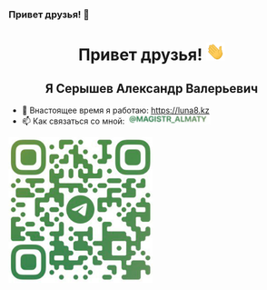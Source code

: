 ### Привет друзья! 👋

<h1 align="center"> Привет друзья! 
<img src="https://github.com/Magistr-Almaty/Magistr-Almaty/blob/main/Hi.gif" height="32"/></h1>
<h2 align="center">Я Серышев Александр Валерьевич</h2>


- 🔭 Внастоящее время я работаю: https://luna8.kz
- 📫 Как связаться со мной: <a href="https://t.me/Magistr_Almaty"><img src="https://github.com/Magistr-Almaty/Magistr-Almaty/blob/main/t_magistr_almaty.png" height="16"/></a><br>
<img src="https://github.com/Magistr-Almaty/Magistr-Almaty/blob/main/telegram_qr.png" height="256"/>

<!--
**Magistr-Almaty/Magistr-Almaty** is a ✨ _special_ ✨ repository because its `README.md` (this file) appears on your GitHub profile.

Here are some ideas to get you started:

- 🔭 I’m currently working on ...
- 🌱 I’m currently learning ...
- 👯 I’m looking to collaborate on ...
- 🤔 I’m looking for help with ...
- 💬 Ask me about ...
- 📫 How to reach me: ...
- 😄 Pronouns: ...
- ⚡ Fun fact: ...
-->
